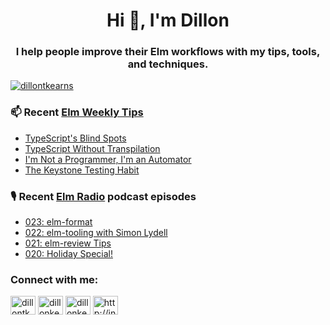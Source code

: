 <h1 align="center">Hi 👋, I'm Dillon</h1>
<h3 align="center">I help people improve their Elm workflows with my tips, tools, and techniques.</h3>


<p align="left"> <a href="https://twitter.com/dillontkearns" target="blank"><img src="https://img.shields.io/twitter/follow/dillontkearns" alt="dillontkearns" /></a> </p>


### 📫 Recent [Elm Weekly Tips](https://incrementalelm.com/tips)
<!-- BLOG-POST-LIST:START -->
- [TypeScript's Blind Spots](https://incrementalelm.com/tips/typescript-blind-spots)
- [TypeScript Without Transpilation](https://incrementalelm.com/tips/typescript-without-transpilation)
- [I'm Not a Programmer, I'm an Automator](https://incrementalelm.com/tips/automating-quality)
- [The Keystone Testing Habit](https://incrementalelm.com/tips/keystone-testing-habit)
<!-- BLOG-POST-LIST:END -->

### 🎙 Recent [Elm Radio](https://elm-radio.com/) podcast episodes
<!-- ELM-RADIO-LIST:START -->
- [023: elm-format](https://elm-radio.com/episode/elm-format)
- [022: elm-tooling with Simon Lydell](https://elm-radio.com/episode/elm-tooling)
- [021: elm-review Tips](https://elm-radio.com/episode/elm-review-tips)
- [020: Holiday Special!](https://elm-radio.com/episode/holiday-special)
<!-- ELM-RADIO-LIST:END -->

<h3 align="left">Connect with me:</h3>
<p align="left">
<a href="https://twitter.com/dillontkearns" target="blank"><img align="center" src="https://cdn.jsdelivr.net/npm/simple-icons@3.0.1/icons/twitter.svg" alt="dillontkearns" height="30" width="40" /></a>
<a href="https://linkedin.com/in/dillonkearns" target="blank"><img align="center" src="https://cdn.jsdelivr.net/npm/simple-icons@3.0.1/icons/linkedin.svg" alt="dillonkearns" height="30" width="40" /></a>
<a href="https://www.youtube.com/c/dillonkearns" target="blank"><img align="center" src="https://cdn.jsdelivr.net/npm/simple-icons@3.0.1/icons/youtube.svg" alt="dillonkearns" height="30" width="40" /></a>
<a href="/http://incrementalelm.com/tips/feed.xml" target="blank"><img align="center" src="https://cdn.jsdelivr.net/npm/simple-icons@3.0.1/icons/rss.svg" alt="http://incrementalelm.com/tips/feed.xml" height="30" width="40" /></a>
</p>
